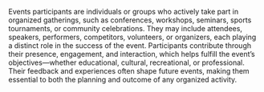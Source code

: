 Events participants are individuals or groups who actively take part in organized gatherings, such as conferences, 
workshops, seminars, sports tournaments, or community celebrations. They may include attendees, speakers, performers,
competitors, volunteers, or organizers, each playing a distinct role in the success of the event. Participants contribute 
through their presence, engagement, and interaction, which helps fulfill the event’s objectives—whether educational,
cultural, recreational, or professional. Their feedback and experiences often shape future events, 
making them essential to both the planning and outcome of any organized activity.
